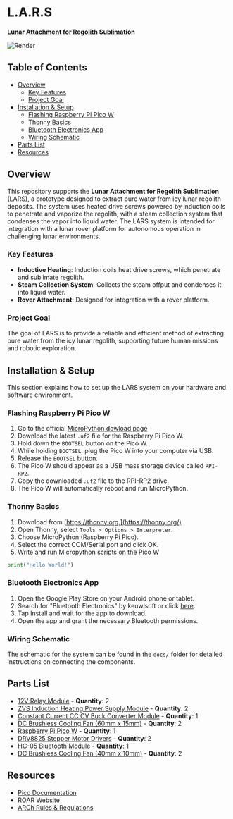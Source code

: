 # L.A.R.S  
**Lunar Attachment for Regolith Sublimation**

![Render](Render.png)

## Table of Contents
- [Overview](#overview)
  - [Key Features](#key-features)
  - [Project Goal](#project-goal)
- [Installation & Setup](#installation--setup)
  - [Flashing Raspberry Pi Pico W](#flashing-raspberry-pi-pico-w)
  - [Thonny Basics](#thonny-basics)
  - [Bluetooth Electronics App](#bluetooth-electronics)
  - [Wiring Schematic](#wiring-schematic)
- [Parts List](#parts-list)
- [Resources](#resources)

## Overview
This repository supports the **Lunar Attachment for Regolith Sublimation** (LARS), a prototype designed to extract pure water from icy lunar regolith deposits. The system uses heated drive screws powered by induction coils to penetrate and vaporize the regolith, with a steam collection system that condenses the vapor into liquid water. The LARS system is intended for integration with a lunar rover platform for autonomous operation in challenging lunar environments.

### Key Features
- **Inductive Heating**: Induction coils heat drive screws, which penetrate and sublimate regolith.
- **Steam Collection System**: Collects the steam offput and condenses it into liquid water.
- **Rover Attachment**: Designed for integration with a rover platform.

### Project Goal
The goal of LARS is to provide a reliable and efficient method of extracting pure water from the icy lunar regolith, supporting future human missions and robotic exploration.

## Installation & Setup
This section explains how to set up the LARS system on your hardware and software environment.

### Flashing Raspberry Pi Pico W
1. Go to the official [MicroPython dowload page](https://micropython.org/download/RPI_PICO/)
2. Download the latest `.uf2` file for the Raspberry Pi Pico W.
3. Hold down the `BOOTSEL` button on the Pico W.
4. While holding `BOOTSEL`, plug the Pico W into your computer via USB.
5. Release the `BOOTSEL` button.
6. The Pico W should appear as a USB mass storage device called `RPI-RP2`.
7. Copy the downloaded `.uf2` file to the RPI-RP2 drive.
8. The Pico W will automatically reboot and run MicroPython.

### Thonny Basics
1. Download from [https://thonny.org.](https://thonny.org/)
2. Open Thonny, select `Tools > Options > Interpreter`.
3. Choose MicroPython (Raspberry Pi Pico).
4. Select the correct COM/Serial port and click OK.
5. Write and run Micropython scripts on the Pico W
```python
print("Hello World!")
```

### Bluetooth Electronics App
1. Open the Google Play Store on your Android phone or tablet.
2. Search for "Bluetooth Electronics" by keuwlsoft or click [here](https://play.google.com/store/apps/details?id=com.keuwl.arduinobluetooth&hl=en_AU&pli=1).
3. Tap Install and wait for the app to download.
4. Open the app and grant the necessary Bluetooth permissions.

### Wiring Schematic
The schematic for the system can be found in the `docs/` folder for detailed instructions on connecting the components.

## Parts List
- [12V Relay Module](https://www.amazon.com.au/dp/B0D14LXTW7?ref=ppx_yo2ov_dt_b_fed_asin_title) - **Quantity**: 2  
- [ZVS Induction Heating Power Supply Module](https://www.amazon.com.au/Treedix-Voltage-Induction-Heating-Supply/dp/B086V6CYM6/ref=sr_1_6?crid=2UZY8DQV3H39S&dib=eyJ2IjoiMSJ9.r-7KYd4Ku1HqRXxeYk78R2MpZubueKdt2c_AfjAzzMo8u9cTIPdUqh2DHLuysDQ-vsUPCzN5x3ibvHwxcshE9ZfpFlvxy0HidLuVsjyYFaxb02HoRFYhjdif3garCzIkx9YLa_Nk7GB9UW0tV-ZifX_5hgG-gRjKewfhhskuer4NyQZ_fNS4pFsOutsNm-gfoh0OlPa8R9tKK9bZP8F846eLtPKWo_62xv8BTTyWthJKQeylpQYJ8qOkJI9cu3CY27PWN_aZEoXkFlM1h3W0Ysi-bXrebhweggBPl7x3bw0qY-bESMmdepsbNJsU9GSXy8SOE2NH-_iEuYykmuQir4r7QcJKg4y8Dbcq7_9PvGz8grlt77lxnyjt2ZZOMlI6VNEJgEpnGVDCzgRWg9aCj-q6F0zFvvO8W_E7jT9jPl6GKt0tyXz1JmlhPiiohkY9.KOzNB1a2GwTO2axgxSWAVOkT82kqt-a6-sj9cNGM6Rw&dib_tag=se&keywords=ZVS+Induction+Heating+Power+Supply+Module&qid=1743330911&sprefix=zvs+induction+heating+power+supply+module%2Caps%2C210&sr=8-6) - **Quantity**: 2  
- [Constant Current CC CV Buck Converter Module](https://www.amazon.com.au/dp/B07R832BRX?ref=ppx_yo2ov_dt_b_fed_asin_title&th=1) - **Quantity**: 1  
- [DC Brushless Cooling Fan (60mm x 15mm)](https://www.amazon.com.au/dp/B0BZKY4GF2?ref=ppx_yo2ov_dt_b_fed_asin_title&th=1) - **Quantity**: 2  
- [Raspberry Pi Pico W](https://www.raspberrypi.org/products/pico-w/) - **Quantity**: 1  
- [DRV8825 Stepper Motor Drivers](https://www.amazon.com.au/s?k=drv8825+stepper+motor+driver+module&crid=3GQNG3UQVVLKM&sprefix=DRV%2Caps%2C375&ref=nb_sb_ss_fb_1_3_mvt-t2-ranker) - **Quantity**: 2  
- [HC-05 Bluetooth Module](https://www.amazon.com.au/Bluetooth-Pass-Through-Wireless-Communication-Arduino/dp/B01G9KSAF6/ref=sr_1_1_sspa?crid=23JE590149PV4&dib=eyJ2IjoiMSJ9.oNxKH5uQWhTXEtgL0-6BRVUuIhmGMRQTqUThdUZu4QIV0Fv0ySr-fKAFUnphAAwpK-wmRjS97g5Rck6Y5ot0CkhJpfO3OukR8ez0EirAsHx9H1swwvzNCZZpHKbKlTSx1YFrIF1MJddPijgqpKMyQbO24OaYTdFHCD5P-ANaKAYSPJZgds5wVGWQPpyYzFk_Lv-vq6NpCsbLytcvKWSbDfoMn26E1L_d8F6SCNQyjC6utkJIav3B5x4YAMdlgnHOay6YeJcKBGZZkQsGlYchB8he9DqkIuPMVzQZ3ao9tBc.tU_JPQzowbaPArojsSuJTjxWZPDa6_irtrSATgvpuQQ&dib_tag=se&keywords=HC-05&qid=1743330817&sprefix=hc-05%2Caps%2C240&sr=8-1-spons&sp_csd=d2lkZ2V0TmFtZT1zcF9hdGY&psc=1) - **Quantity**: 1  
- [DC Brushless Cooling Fan (40mm x 10mm)](https://www.amazon.com.au/ANVISION-2-Pack-Brushless-Cooling-Bearing/dp/B08HXZYQKJ/ref=sr_1_2_sspa?crid=N3RG5NSGR2CI&dib=eyJ2IjoiMSJ9.1Y8nc3c5WVyP7m1A_CaFhdJ9H4ibT4jqxU-yzkEep4hdVSoyKp731tqnSo3i_vcglXPeRXvXWJearTSRXiodlTCfJQM4cDlt8LTKreWPgQarUXXhwK2sdahSALs9OBhD77c9pn_IlmCPsjO-cLWYKXYY_GNMSjxljMkpsyAF0jI2miDoTriMrWdITQc3q2PuoBvnsrP_VAMydqcRA2fUJWr1nOesrFlwF22qtdp4Qu7nR3p7-falBAU-_OAfimWjrsWXu1RPIja2zeBywzh23013oOwGecipsJBB5XKi0lM.QNSIm-Qh6mCmCkjnh8BgBQN3bwOwtjf8PJ4TcqYgXw0&dib_tag=se&keywords=40MM+dc+FAN&qid=1743330864&sprefix=40mm+dc+fan%2Caps%2C230&sr=8-2-spons&sp_csd=d2lkZ2V0TmFtZT1zcF9hdGY&psc=1) - **Quantity**: 2  


## Resources
- [Pico Documentation](https://www.raspberrypi.org/documentation/pico/)
- [ROAR Website](https://www.example-roar.com)
- [ARCh Rules & Regulations](https://www.example-arch-rules.com)
